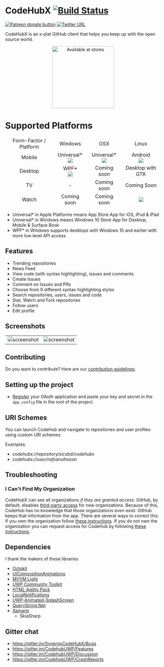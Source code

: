 # CodeHubX [![Build Status](https://dev.azure.com/sicstechgithub/CodeHubX/_apis/build/status/Build)](https://dev.azure.com/sicstechgithub/CodeHubX/_build/latest?definitionId=2)
<span class="badge-patreon"><a href="https://www.patreon.com/aalok05" title="Donate to this project using Patreon"><img src="https://img.shields.io/badge/patreon-donate-yellow.svg" alt="Patreon donate button" /></a></span>
[![Twitter URL](https://img.shields.io/badge/tweet-%40rafsanulhasan-blue.svg?style=social&style=flat-square)](https://twitter.com/rafsanulhasan)

CodeHubX is an x-plat GitHub client that helps you keep up with the open source world.

<p align="center">
    <a href="https://www.microsoft.com/store/apps/9nblggh52tbd?ocid=badge"><img src="https://www.github.com/sics/codehubx/tree/dev/Codehubx/assets/images/unified storelogo.jpg" alt="Available at stores" width='200' /></a>
</p>

# Supported Platforms

<table>
    <thead>
        <tr>
            <td align='center'>Form-Factor / Platform</td>
            <td align='center'>Windows</td>
            <td align='center'>OSX</td>
            <td align='center'>Linux</td>
        </tr>
    <thead>
    <tr>
        <td align='center'>Mobile</td>
        <td align='center'>Universal*<br/><img src='https://dev.azure.com/sicstechgithub/CodeHubX/_apis/build/status/Windows.UWP'/></td>
        <td align='center'>Universal*<br/><img src='https://build.appcenter.ms/v0.1/apps/95af53c2-f347-483c-95a0-1f9c33fdb89d/branches/dev/badge'/></td>
        <td align='center'>Android<br/><img src='https://build.appcenter.ms/v0.1/apps/7965f46a-842c-4cce-b0bc-4ba627837cc4/branches/dev/badge'/></td></td>
    </tr>
    <tr>
        <td align='center'>Desktop</td>
        <td align='center'>WPF*<br/><img src='https://dev.azure.com/sicstechgithub/CodeHubX/_apis/build/status/Windows.WPF'/></td>
        <td align='center'>Coming soon</td>
        <td align='center'>Desktop with GTK</td>
    </tr>
    <tr>
        <td align='center'>TV</td>
        <td align='center'>-</td>
        <td align='center'>Coming soon</td>
        <td align='center'>Coming Soon</td>
    </tr>
    <tr>
        <td align='center'>Watch</td>
        <td align='center'>Coming soon</td>
        <td align='center'>Coming soon</td>
        <td align='center'><img src='https://build.appcenter.ms/v0.1/apps/b2b123d2-65a1-4e0e-af48-6252bd4d335f/branches/dev/badge'/></td>
    </tr>
</table>

* Universal* in Apple Platforms means App Store App for iOS, iPod & iPad
* Universal* in Windows means Windows 10 Store App for Desktop, Mobile & Surface Book
* WPF* in Windows supports desktops with Windows 10 and earlier with more low level API access

## Features
* Trending repositories
* News Feed
* View code (with syntax highlighting), issues and comments.
* Create Issues
* Comment on Issues and PRs
* Choose from 9 different syntax highlighting styles
* Search repositories, users, issues and code
* Star, Watch and Fork repositories
* Follow users
* Edit profile

## Screenshots

|               |                   |
|:-------------:| :----------------:|
| ![screenshot](https://raw.githubusercontent.com/sicsbd/CodeHubX/dev/ScreenShots/repoView.PNG)  | ![screenshot](https://raw.githubusercontent.com/sicsbd/CodeHubX/dev/ScreenShots/trending.PNG) |


## Contributing
Do you want to contribute? Here are our [contribution guidelines](https://github.com/sicsbd/CodeHubX/blob/master/CONTRIBUTING.md).

## Setting up the project
* [Register](https://github.com/settings/developers) your OAuth application and paste your key and secret in the `app.config` file in the root of the project.

## URI Schemes
You can launch CodeHub and navigate to repositories and user profiles using custom URI schemes

Examples:
- _codehubx://repository/sicsbd/codehubx_
- _codehubx://user/rafsanulhasan_

## Troubleshooting

### I Can't Find My Organization

CodeHubX can see all organizations *if they are granted access*. GitHub, by default, disables [third-party access](https://help.github.com/articles/about-third-party-application-restrictions/) for new organizations. Because of this, CodeHub has no knowledge that those organizations even exist. GitHub keeps that information from the app. There are several ways to correct this. If you own the organization follow [these instructions](https://help.github.com/articles/enabling-third-party-application-restrictions-for-your-organization/). If you do not own the organization you can request access for CodeHub by following [these instructions](https://help.github.com/articles/requesting-organization-approval-for-third-party-applications/).

## Dependencies
I thank the makers of these libraries
* [Octokit](https://github.com/octokit/octokit.net)
* [UICompositionAnimations](https://github.com/Sergio0694/UICompositionAnimations)
* [MVVM Light](https://www.nuget.org/packages/MvvmLightLibs/)
* [UWP Community Toolkit](https://github.com/Microsoft/UWPCommunityToolkit)
* [HTML Agility Pack](https://www.nuget.org/packages/HtmlAgilityPack)
* [LocalNotifications](https://github.com/RavinduL/LocalNotifications)
* [UWP-Animated-SplashScreen](https://github.com/XamlBrewer/UWP-Animated-SplashScreen)
* [QueryString.Net](https://www.github.com/WindowsNotifications/QueryString.Net)
* [Xamarin](https://visualstudio.microsoft.com/xamarin/)
  - SkiaSharp   

## Gitter chat
* https://gitter.im/SynergyCodeHubX/Bugs
* https://gitter.im/CodehubUWP/Features
* https://gitter.im/CodehubUWP/Discussion
* https://gitter.im/CodehubUWP/CrashReports
